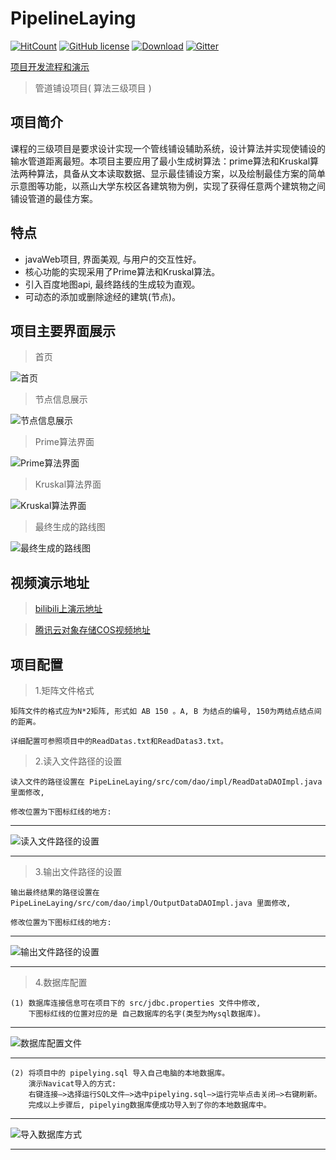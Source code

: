 # PipelineLaying

[![HitCount](http://hits.dwyl.io/fyf2016/PipelineLaying.svg)](http://hits.dwyl.io/fyf2016/PipelineLaying) [![GitHub license](https://img.shields.io/github/license/fyf2016/PipelineLaying.svg)](https://github.com/fyf2016/PipelineLaying/blob/master/LICENSE) [![Download](https://img.shields.io/badge/downloads-master-orange.svg)](https://codeload.github.com/PipelineLaying/zip/master) 
[![Gitter](https://img.shields.io/gitter/room/fyf2016/PipelineLaying.svg)](https://gitter.im/PipelineLaying/community?utm_source=share-link&utm_medium=link&utm_campaign=share-link)

[项目开发流程和演示](https://fyf2016.github.io/2018/07/22/%E7%AE%97%E6%B3%95%E4%B8%89%E7%BA%A7%E9%A1%B9%E7%9B%AE/)

>管道铺设项目( 算法三级项目 )

## 项目简介
课程的三级项目是要求设计实现一个管线铺设辅助系统，设计算法并实现使铺设的输水管道距离最短。本项目主要应用了最小生成树算法：prime算法和Kruskal算法两种算法，具备从文本读取数据、显示最佳铺设方案，以及绘制最佳方案的简单示意图等功能，以燕山大学东校区各建筑物为例，实现了获得任意两个建筑物之间铺设管道的最佳方案。

## 特点

- javaWeb项目, 界面美观, 与用户的交互性好。
- 核心功能的实现采用了Prime算法和Kruskal算法。
- 引入百度地图api, 最终路线的生成较为直观。
- 可动态的添加或删除途经的建筑(节点)。

## 项目主要界面展示
 >首页
 
![首页](https://fyf2016.github.io/images/project/arithmetic/index.png)
>节点信息展示

![节点信息展示](https://fyf2016.github.io/images/project/arithmetic/nodeMsg.png)
>Prime算法界面

![Prime算法界面](https://fyf2016.github.io/images/project/arithmetic/prime.png)
>Kruskal算法界面

![Kruskal算法界面](https://fyf2016.github.io/images/project/arithmetic/kruskal.png)
>最终生成的路线图

![最终生成的路线图](https://fyf2016.github.io/images/project/arithmetic/map.png)

## 视频演示地址
> [bilibili上演示地址](https://www.bilibili.com/video/av40697433/)

> [腾讯云对象存储COS视频地址](https://video-1254265973.cos.ap-beijing.myqcloud.com/arithmetic.mp4)

## 项目配置
>1.矩阵文件格式

    矩阵文件的格式应为N*2矩阵, 形式如 AB 150 。A, B 为结点的编号, 150为两结点结点间的距离。

    详细配置可参照项目中的ReadDatas.txt和ReadDatas3.txt。

 >2.读入文件路径的设置
 
    读入文件的路径设置在 PipeLineLaying/src/com/dao/impl/ReadDataDAOImpl.java 里面修改,
 
    修改位置为下图标红线的地方:
    
-------------------------------------------------------------------------------------

![读入文件路径的设置](https://fyf2016.github.io/images/project/arithmetic/readPath.png)

-------------------------------------------------------------------------------------

>3.输出文件路径的设置

    输出最终结果的路径设置在 PipeLineLaying/src/com/dao/impl/OutputDataDAOImpl.java 里面修改,

    修改位置为下图标红线的地方:

-------------------------------------------------------------------------------------

![输出文件路径的设置](https://fyf2016.github.io/images/project/arithmetic/outputPath.png)

-------------------------------------------------------------------------------------

>4.数据库配置

    (1) 数据库连接信息可在项目下的 src/jdbc.properties 文件中修改,
        下图标红线的位置对应的是 自己数据库的名字(类型为Mysql数据库)。
    
-------------------------------------------------------------------------------------

![数据库配置文件](https://fyf2016.github.io/images/project/arithmetic/jdbc.png)

-------------------------------------------------------------------------------------

    (2) 将项目中的 pipelying.sql 导入自己电脑的本地数据库。
        演示Navicat导入的方式:
        右键连接–>选择运行SQL文件–>选中pipelying.sql–>运行完毕点击关闭–>右键刷新。
        完成以上步骤后, pipelying数据库便成功导入到了你的本地数据库中。
        
-------------------------------------------------------------------------------------
 
 ![导入数据库方式](https://fyf2016.github.io/images/project/arithmetic/database.png)
 
-------------------------------------------------------------------------------------



